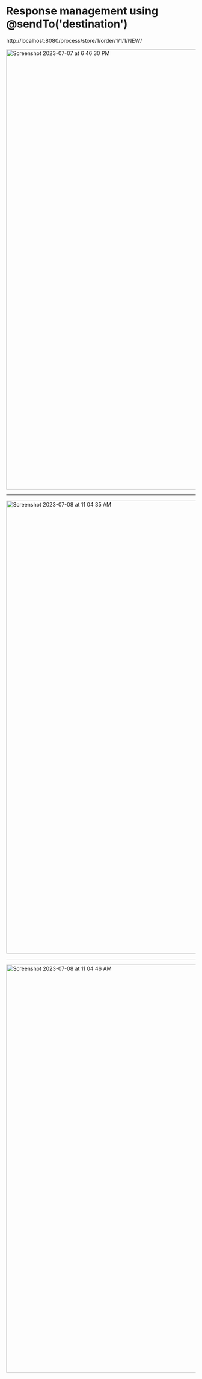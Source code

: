 # Response management using @sendTo('destination')

http://localhost:8080/process/store/1/order/1/1/1/NEW/

<img width="1167" alt="Screenshot 2023-07-07 at 6 46 30 PM" src="https://github.com/javaHelper/Spring-Messaging-with-JMS/assets/54174687/a39ca549-1f8f-430a-9966-667ba60de0c9">

---------

<img width="1201" alt="Screenshot 2023-07-08 at 11 04 35 AM" src="https://github.com/javaHelper/Spring-Messaging-with-JMS/assets/54174687/9f56350b-f7cb-4656-9f16-649ac1c58a93">

---------

<img width="1082" alt="Screenshot 2023-07-08 at 11 04 46 AM" src="https://github.com/javaHelper/Spring-Messaging-with-JMS/assets/54174687/2cfda077-be8e-468c-a4ec-daed26a9739f">

